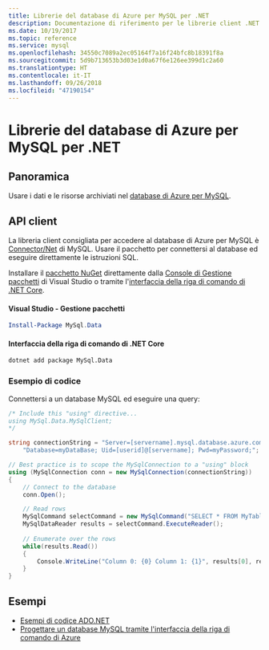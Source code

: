```yaml
---
title: Librerie del database di Azure per MySQL per .NET
description: Documentazione di riferimento per le librerie client .NET per il database di Azure per MySQL
ms.date: 10/19/2017
ms.topic: reference
ms.service: mysql
ms.openlocfilehash: 34550c7089a2ec05164f7a16f24bfc8b18391f8a
ms.sourcegitcommit: 5d9b713653b3d03e1d0a67f6e126ee399d1c2a60
ms.translationtype: HT
ms.contentlocale: it-IT
ms.lasthandoff: 09/26/2018
ms.locfileid: "47190154"
---
```

# <a name="azure-database-for-mysql-libraries-for-net"></a>Librerie del database di Azure per MySQL per .NET

## <a name="overview"></a>Panoramica

Usare i dati e le risorse archiviati nel [database di Azure per MySQL](/azure/mysql/overview).

## <a name="client-apis"></a>API client

La libreria client consigliata per accedere al database di Azure per MySQL è [Connector/Net](https://dev.mysql.com/doc/connector-net/en) di MySQL. Usare il pacchetto per connettersi al database ed eseguire direttamente le istruzioni SQL. 

Installare il [pacchetto NuGet](https://www.nuget.org/packages/MySql.Data) direttamente dalla [Console di Gestione pacchetti][PackageManager] di Visual Studio o tramite l'[interfaccia della riga di comando di .NET Core][DotNetCLI].

#### <a name="visual-studio-package-manager"></a>Visual Studio - Gestione pacchetti

```powershell
Install-Package MySql.Data
```

#### <a name="net-core-cli"></a>Interfaccia della riga di comando di .NET Core

```bash
dotnet add package MySql.Data
```

### <a name="code-example"></a>Esempio di codice

Connettersi a un database MySQL ed eseguire una query:

```csharp
/* Include this "using" directive...
using MySql.Data.MySqlClient;
*/

string connectionString = "Server=[servername].mysql.database.azure.com; " +
    "Database=myDataBase; Uid=[userid]@[servername]; Pwd=myPassword;";

// Best practice is to scope the MySqlConnection to a "using" block
using (MySqlConnection conn = new MySqlConnection(connectionString))
{
    // Connect to the database
    conn.Open();

    // Read rows
    MySqlCommand selectCommand = new MySqlCommand("SELECT * FROM MyTable", conn);
    MySqlDataReader results = selectCommand.ExecuteReader();
    
    // Enumerate over the rows
    while(results.Read())
    {
        Console.WriteLine("Column 0: {0} Column 1: {1}", results[0], results[1]);
    }
}
```

## <a name="samples"></a>Esempi

- [Esempi di codice ADO.NET](/dotnet/framework/data/adonet/ado-net-code-examples)
- [Progettare un database MySQL tramite l'interfaccia della riga di comando di Azure](https://docs.microsoft.com/azure/mysql/tutorial-design-database-using-cli) 

[PackageManager]: https://docs.microsoft.com/nuget/tools/package-manager-console
[DotNetCLI]: https://docs.microsoft.com/dotnet/core/tools/dotnet-add-package
